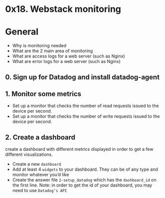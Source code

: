 # 0x18. Webstack monitoring

# General
* Why is monitoring needed
* What are the 2 main area of monitoring
* What are access logs for a web server (such as Nginx)
* What are error logs for a web server (such as Nginx)

## 0. Sign up for Datadog and install datadog-agent

## 1. Monitor some metrics
* Set up a monitor that checks the number of read requests issued to the device per second.
* Set up a monitor that checks the number of write requests issued to the device per second.

## 2. Create a dashboard
create a dashboard with different metrics displayed in order to get a few different visualizations.

* Create a new `dashboard`
* Add at least 4 `widgets` to your dashboard. They can be of any type and monitor whatever you’d like
* Create the answer file `2-setup_datadog` which has the `dashboard_id` on the first line. Note: in order to get the id of your dashboard, you may need to use `Datadog’s API`

